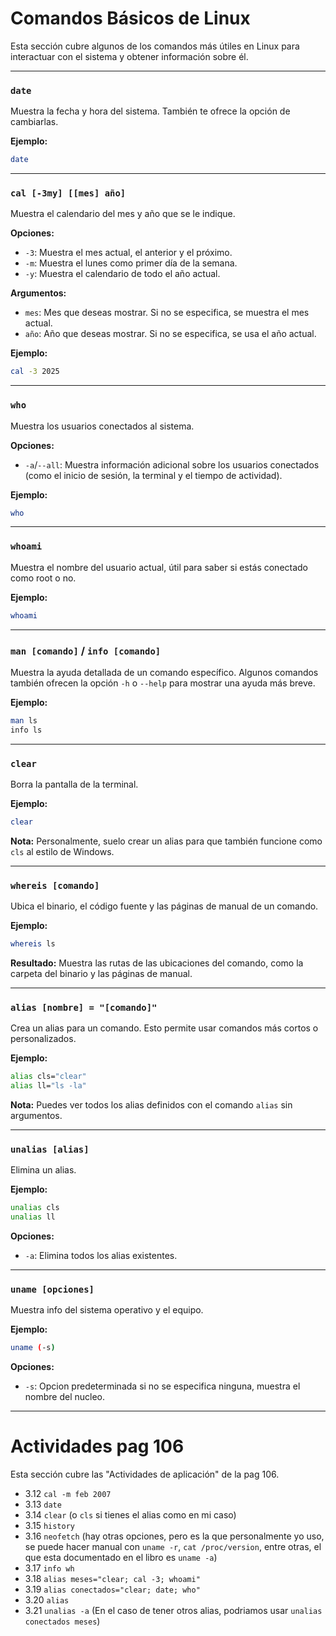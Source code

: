 # Comandos Básicos de Linux

Esta sección cubre algunos de los comandos más útiles en Linux para interactuar con el sistema y obtener información sobre él.

---

### `date`
Muestra la fecha y hora del sistema. También te ofrece la opción de cambiarlas.

**Ejemplo:**
```bash
date
```

---

### `cal [-3my] [[mes] año]`
Muestra el calendario del mes y año que se le indique.

**Opciones:**
- `-3`: Muestra el mes actual, el anterior y el próximo.
- `-m`: Muestra el lunes como primer día de la semana.
- `-y`: Muestra el calendario de todo el año actual.

**Argumentos:**
- `mes`: Mes que deseas mostrar. Si no se especifica, se muestra el mes actual.
- `año`: Año que deseas mostrar. Si no se especifica, se usa el año actual.

**Ejemplo:**
```bash
cal -3 2025
```

---

### `who`
Muestra los usuarios conectados al sistema.

**Opciones:**
- `-a`/`--all`: Muestra información adicional sobre los usuarios conectados (como el inicio de sesión, la terminal y el tiempo de actividad).

**Ejemplo:**
```bash
who
```

---

### `whoami`
Muestra el nombre del usuario actual, útil para saber si estás conectado como root o no.

**Ejemplo:**
```bash
whoami
```

---

### `man [comando]` / `info [comando]`
Muestra la ayuda detallada de un comando específico. Algunos comandos también ofrecen la opción `-h` o `--help` para mostrar una ayuda más breve.

**Ejemplo:**
```bash
man ls
info ls
```

---

### `clear`
Borra la pantalla de la terminal.

**Ejemplo:**
```bash
clear
```

**Nota:** Personalmente, suelo crear un alias para que también funcione como `cls` al estilo de Windows.

---

### `whereis [comando]`
Ubica el binario, el código fuente y las páginas de manual de un comando.

**Ejemplo:**
```bash
whereis ls
```

**Resultado:**
Muestra las rutas de las ubicaciones del comando, como la carpeta del binario y las páginas de manual.

---

### `alias [nombre] = "[comando]"` 
Crea un alias para un comando. Esto permite usar comandos más cortos o personalizados.

**Ejemplo:**
```bash
alias cls="clear"
alias ll="ls -la"
```

**Nota:** Puedes ver todos los alias definidos con el comando `alias` sin argumentos.

---

### `unalias [alias]` 
Elimina un alias.

**Ejemplo:**
```bash
unalias cls
unalias ll
```

**Opciones:**
- `-a`: Elimina todos los alias existentes.


---

### `uname [opciones]` 
Muestra info del sistema operativo y el equipo.

**Ejemplo:**
```bash
uname (-s)
```

**Opciones:**
- `-s`: Opcion predeterminada si no se especifica ninguna, muestra el nombre del nucleo.

---

# Actividades pag 106
Esta sección cubre las "Actividades de aplicación" de la pag 106.

- 3.12 `cal -m feb 2007`
- 3.13 `date`
- 3.14 `clear` (o `cls` si tienes el alias como en mi caso)
- 3.15 `history`
- 3.16 `neofetch` (hay otras opciones, pero es la que personalmente yo uso, se puede hacer manual con `uname -r`, `cat /proc/version`, entre otras, el que esta documentado en el libro es `uname -a`)
- 3.17 `info wh`
- 3.18 `alias meses="clear; cal -3; whoami"`
- 3.19 `alias conectados="clear; date; who"`
- 3.20 `alias`
- 3.21 `unalias -a` (En el caso de tener otros alias, podriamos usar `unalias conectados meses`)
